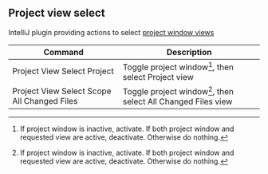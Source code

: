 ## Project view select

IntelliJ plugin providing actions to select [project window views](https://www.jetbrains.com/help/idea/project-tool-window.html#views)

| Command                                     | Description                                                   |
|---------------------------------------------|---------------------------------------------------------------|
| Project View Select Project                 | Toggle project window[^1], then select Project view           |
| Project View Select Scope All Changed Files | Toggle project window[^1], then select All Changed Files view |

[^1]: If project window is inactive, activate. If both project window and requested view are active, deactivate. Otherwise do nothing.
